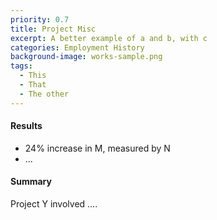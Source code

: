 ```yaml
---
priority: 0.7
title: Project Misc
excerpt: A better example of a and b, with c
categories: Employment History
background-image: works-sample.png
tags:
  - This
  - That
  - The other
---
```


#### Results

- 24% increase in M, measured by N
- ...

#### Summary

Project Y involved ....
